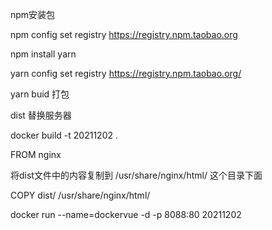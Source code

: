 npm安装包

npm config set registry https://registry.npm.taobao.org

npm install yarn

yarn config set registry https://registry.npm.taobao.org/


yarn buid 打包

dist 替换服务器

docker build -t 20211202 .

FROM nginx

将dist文件中的内容复制到 /usr/share/nginx/html/ 这个目录下面

COPY dist/  /usr/share/nginx/html/ 

docker run --name=dockervue -d -p 8088:80 20211202